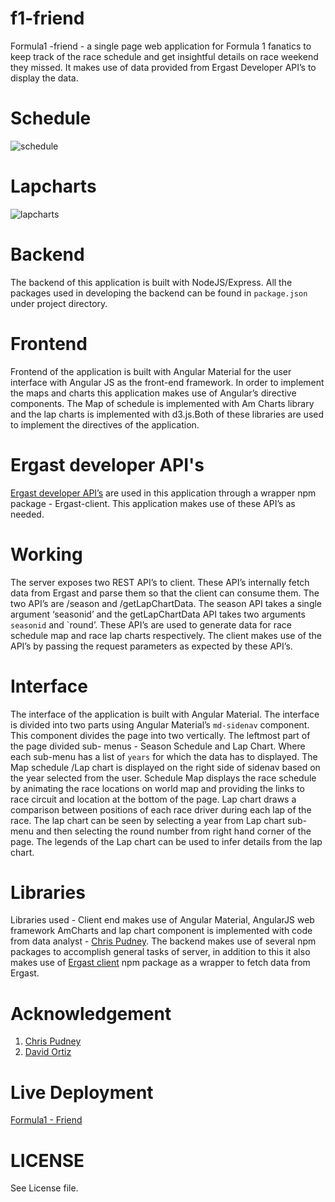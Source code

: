 # f1-friend


Formula1 -friend - a single page web application for Formula 1 fanatics to keep track of the race schedule and get insightful details on race weekend they missed. It makes use of data provided from Ergast Developer API’s to display the data.

# Schedule
![schedule](https://github.com/rishii7/f1-friend/blob/master/images/schedule.png "Schedule")

# Lapcharts
![lapcharts](https://github.com/rishii7/f1-friend/blob/master/images/lapcharts.png "Lapcharts")

# Backend

The backend of this application is built with NodeJS/Express. All the packages used in developing the backend can be found in `package.json` under project directory.

# Frontend

Frontend of the application is built with Angular Material for the user interface with Angular JS as the front-end framework. In order to implement the maps and charts this application makes use of Angular’s directive components. The Map of schedule is implemented with Am Charts library and the lap charts is implemented with d3.js.Both of these libraries are used to implement the directives of the application.

# Ergast developer API's 

[Ergast developer API’s](https://ergast.com/mrd/) are used in this application through a wrapper npm package - Ergast-client. This application makes use of these API’s as needed.

# Working

The server exposes two REST API’s to client. These API’s internally fetch data from Ergast and parse them so that the client can consume them. The two API’s are /season and /getLapChartData. The season API takes a single argument ‘seasonid’ and the getLapChartData API takes two arguments `seasonid` and `round’. These API’s are used to generate data for race schedule map and race lap charts respectively.
The client makes use of the API’s by passing the request parameters as expected by these API’s.

# Interface

The interface of the application is built with Angular Material. The interface is divided into two parts using Angular Material’s `md-sidenav` component. This component divides the page into two vertically. 
The leftmost part of the page divided sub- menus -  Season Schedule and Lap Chart. Where each sub-menu has a list of `years` for which the data has to displayed.
The Map schedule /Lap chart is displayed on the right side of sidenav based on the year selected from the user. Schedule Map displays the race schedule by animating the race locations on world map and providing the links to race circuit and location at the bottom of the page. 
Lap chart draws a comparison between positions of each race driver during each lap of the race. The lap chart can be seen by selecting a year from Lap chart sub-menu and then selecting the round number from right hand corner of the page. The legends of the Lap chart can be used to infer details from the lap chart. 


# Libraries
Libraries used - Client end makes use of Angular Material, AngularJS web framework AmCharts and lap chart component is implemented with code from data analyst -  [Chris Pudney](http://www.vislives.com/2012/03/d3-lap-charts.html). The backend makes use of several npm packages to accomplish general tasks of server, in addition to this it also makes use of [Ergast client](https://github.com/davidor/ergast-client-nodejs) npm package as a wrapper to fetch data from Ergast.

# Acknowledgement
  1. [Chris Pudney](http://www.vislives.com/2012/03/d3-lap-charts.html)
  2. [David Ortiz](https://github.com/davidor/ergast-client-nodejs)
  
# Live Deployment
[Formula1 - Friend](https://formula1-friend.herokuapp.com/)

# LICENSE
See License file.
